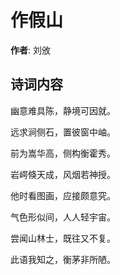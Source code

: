 # 作假山

**作者**: 刘攽

## 诗词内容

幽意难具陈，静境可因就。

远求涧侧石，置彼窗中岫。

前为嵩华高，侧构衡霍秀。

岩崿倏天成，风烟若神授。

他时看图画，应接颇意究。

气色形似间，人人轻宇宙。

尝闻山林士，既往又不复。

此语我知之，衡茅非所陋。

